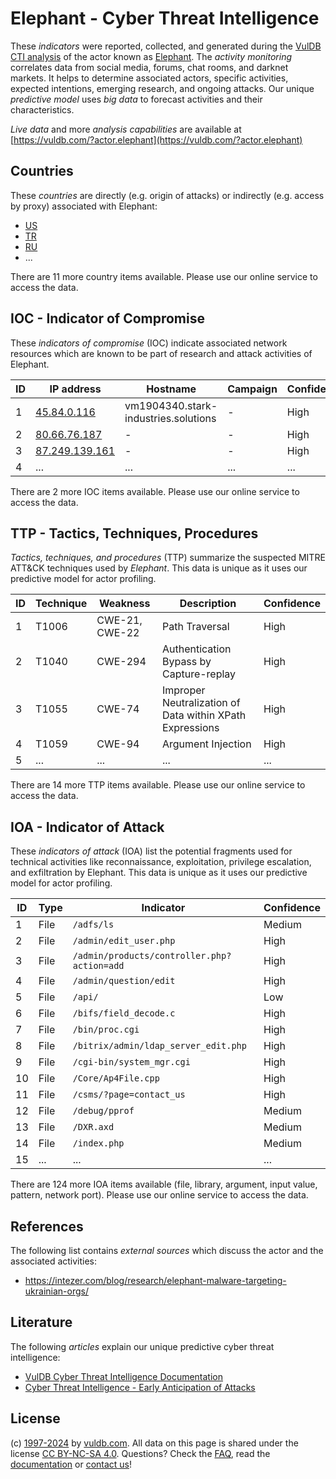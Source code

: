 # Elephant - Cyber Threat Intelligence

These _indicators_ were reported, collected, and generated during the [VulDB CTI analysis](https://vuldb.com/?kb.cti) of the actor known as [Elephant](https://vuldb.com/?actor.elephant). The _activity monitoring_ correlates data from social media, forums, chat rooms, and darknet markets. It helps to determine associated actors, specific activities, expected intentions, emerging research, and ongoing attacks. Our unique _predictive model_ uses _big data_ to forecast activities and their characteristics.

_Live data_ and more _analysis capabilities_ are available at [https://vuldb.com/?actor.elephant](https://vuldb.com/?actor.elephant)

## Countries

These _countries_ are directly (e.g. origin of attacks) or indirectly (e.g. access by proxy) associated with Elephant:

* [US](https://vuldb.com/?country.us)
* [TR](https://vuldb.com/?country.tr)
* [RU](https://vuldb.com/?country.ru)
* ...

There are 11 more country items available. Please use our online service to access the data.

## IOC - Indicator of Compromise

These _indicators of compromise_ (IOC) indicate associated network resources which are known to be part of research and attack activities of Elephant.

ID | IP address | Hostname | Campaign | Confidence
-- | ---------- | -------- | -------- | ----------
1 | [45.84.0.116](https://vuldb.com/?ip.45.84.0.116) | vm1904340.stark-industries.solutions | - | High
2 | [80.66.76.187](https://vuldb.com/?ip.80.66.76.187) | - | - | High
3 | [87.249.139.161](https://vuldb.com/?ip.87.249.139.161) | - | - | High
4 | ... | ... | ... | ...

There are 2 more IOC items available. Please use our online service to access the data.

## TTP - Tactics, Techniques, Procedures

_Tactics, techniques, and procedures_ (TTP) summarize the suspected MITRE ATT&CK techniques used by _Elephant_. This data is unique as it uses our predictive model for actor profiling.

ID | Technique | Weakness | Description | Confidence
-- | --------- | -------- | ----------- | ----------
1 | T1006 | CWE-21, CWE-22 | Path Traversal | High
2 | T1040 | CWE-294 | Authentication Bypass by Capture-replay | High
3 | T1055 | CWE-74 | Improper Neutralization of Data within XPath Expressions | High
4 | T1059 | CWE-94 | Argument Injection | High
5 | ... | ... | ... | ...

There are 14 more TTP items available. Please use our online service to access the data.

## IOA - Indicator of Attack

These _indicators of attack_ (IOA) list the potential fragments used for technical activities like reconnaissance, exploitation, privilege escalation, and exfiltration by Elephant. This data is unique as it uses our predictive model for actor profiling.

ID | Type | Indicator | Confidence
-- | ---- | --------- | ----------
1 | File | `/adfs/ls` | Medium
2 | File | `/admin/edit_user.php` | High
3 | File | `/admin/products/controller.php?action=add` | High
4 | File | `/admin/question/edit` | High
5 | File | `/api/` | Low
6 | File | `/bifs/field_decode.c` | High
7 | File | `/bin/proc.cgi` | High
8 | File | `/bitrix/admin/ldap_server_edit.php` | High
9 | File | `/cgi-bin/system_mgr.cgi` | High
10 | File | `/Core/Ap4File.cpp` | High
11 | File | `/csms/?page=contact_us` | High
12 | File | `/debug/pprof` | Medium
13 | File | `/DXR.axd` | Medium
14 | File | `/index.php` | Medium
15 | ... | ... | ...

There are 124 more IOA items available (file, library, argument, input value, pattern, network port). Please use our online service to access the data.

## References

The following list contains _external sources_ which discuss the actor and the associated activities:

* https://intezer.com/blog/research/elephant-malware-targeting-ukrainian-orgs/

## Literature

The following _articles_ explain our unique predictive cyber threat intelligence:

* [VulDB Cyber Threat Intelligence Documentation](https://vuldb.com/?kb.cti)
* [Cyber Threat Intelligence - Early Anticipation of Attacks](https://www.scip.ch/en/?labs.20201022)

## License

(c) [1997-2024](https://vuldb.com/?kb.changelog) by [vuldb.com](https://vuldb.com/?kb.about). All data on this page is shared under the license [CC BY-NC-SA 4.0](https://creativecommons.org/licenses/by-nc-sa/4.0/). Questions? Check the [FAQ](https://vuldb.com/?kb.faq), read the [documentation](https://vuldb.com/?kb) or [contact us](https://vuldb.com/?contact)!
